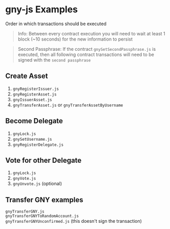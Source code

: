 # gny-js Examples

Order in which transactions should be executed

> Info: Between every contract execution you will need to wait at least 1 block (~10 seconds) for the new information to persist

> Second Passphrase: If the contract `gnySetSecondPassphrase.js` is executed, then all following contract transactions will need to be signed with the `second passphrase`

## Create Asset
1. `gnyRegisterIssuer.js`
2. `gnyRegisterAsset.js`
3. `gnyIssuerAsset.js`
4. `gnyTransferAsset.js` or `gnyTransferAssetByUsername`

## Become Delegate
1. `gnyLock.js`
2. `gnySetUsername.js`
2. `gnyRegisterDelegate.js`

## Vote for other Delegate
1. `gnyLock.js`
2. `gnyVote.js`
3. `gnyUnvote.js` (optional)

## Transfer GNY examples
`gnyTransferGNY.js`  
`gnyTransferGNYToRandomAccount.js`  
`gnyTransferGNYUnconfirmed.js` (this doesn't sign the transaction)  